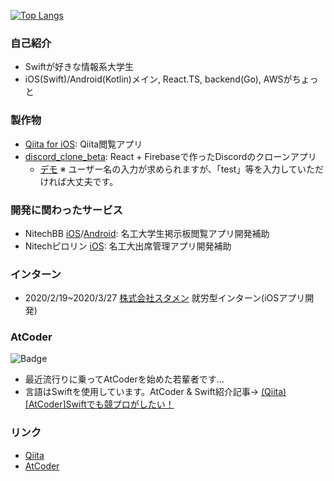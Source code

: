 [![Top Langs](https://github-readme-stats.vercel.app/api/top-langs/?username=kntkymt&layout=compact)](https://github.com/anuraghazra/github-readme-stats)

### 自己紹介
- Swiftが好きな情報系大学生
- iOS(Swift)/Android(Kotlin)メイン, React.TS, backend(Go), AWSがちょっと

### 製作物
- [Qiita for iOS](https://github.com/kntkymt/Qiita_for_iOS): Qiita閲覧アプリ
- [discord_clone_beta](https://github.com/kntkymt/discord_clone_firebase): React + Firebaseで作ったDiscordのクローンアプリ
    - [デモ](https://discord-clone-36c89.web.app/)
    ※ ユーザー名の入力が求められますが、「test」等を入力していただければ大丈夫です。
    
### 開発に関わったサービス
- NitechBB [iOS](https://apps.apple.com/us/app/id1525858812)/[Android](https://play.google.com/store/apps/details?id=com.c0de_mattari.nitechbb): 名工大学生掲示板閲覧アプリ開発補助
- Nitechピロリン [iOS](https://apps.apple.com/us/app/id1449703640): 名工大出席管理アプリ開発補助

### インターン
- 2020/2/19~2020/3/27 [株式会社スタメン](https://stmn.co.jp/) 就労型インターン(iOSアプリ開発)
    
### AtCoder

![Badge](https://cp-logo.vercel.app/atcoder/kntkymt)

- 最近流行りに乗ってAtCoderを始めた若輩者です...
- 言語はSwiftを使用しています。AtCoder & Swift紹介記事→ [(Qiita)[AtCoder]Swiftでも競プロがしたい！](https://qiita.com/kntkymt/items/4f02c6b90462f354de6d)

### リンク
- [Qiita](https://qiita.com/kntkymt)
- [AtCoder](https://atcoder.jp/users/kntkymt)
